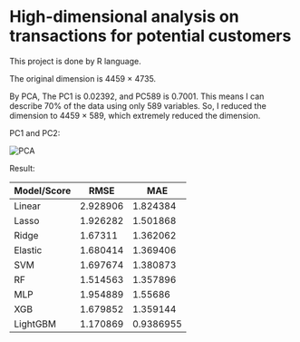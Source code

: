 # High-dimensional analysis on transactions for potential customers

This project is done by R language.

The original dimension is  4459 × 4735.

By PCA, The PC1 is 0.02392, and PC589 is 0.7001. This means I can describe 70% of the data using only 589 variables. So, I reduced the dimension to 4459 × 589, which extremely reduced the dimension.

PC1 and PC2:

![PCA](https://github.com/Stephen-SMJ/High_Dimensional_DA/assets/67999981/35224f0d-7b96-4538-8c31-364a5559fc9d)


Result:

| Model/Score | RMSE     | MAE       |
| ----------- | -------- | --------- |
| Linear      | 2.928906 | 1.824384  |
| Lasso       | 1.926282 | 1.501868  |
| Ridge       | 1.67311  | 1.362062  |
| Elastic     | 1.680414 | 1.369406  |
| SVM         | 1.697674 | 1.380873  |
| RF          | 1.514563 | 1.357896  |
| MLP         | 1.954889 | 1.55686   |
| XGB         | 1.679852 | 1.359144  |
| LightGBM    | 1.170869 | 0.9386955 |

